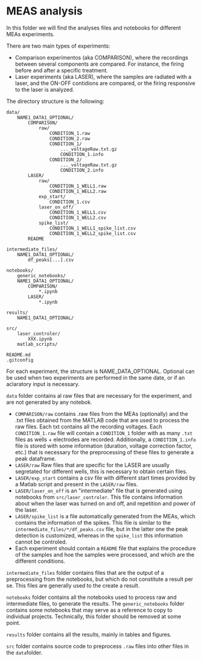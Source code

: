 # MEAS analysis

In this folder we will find the analyses files and notebooks for different MEAs experiments. 

There are two main types of experiments:
* Comparison experimentos (aka COMPARISON), where the recordings between several components are compared. For instance, the firing before and after a specific treatment.
* Laser experiments (aka LASER), where the samples are radiated with a laser, and the ON-OFF contidions are compared, or the firing responsive to the laser is analyzed.

The directory structure is the following:
```
data/
    NAME1_DATA1_OPTIONAL/
        COMPARISON/
            raw/
                CONDITION_1.raw
                CONDITION_2.raw
                CONDITION_1/
                    ..._voltageRaw.txt.gz
                    CONDITION_1.info
                CONDITION_2/
                    ..._voltageRaw.txt.gz
                    CONDITION_2.info
        LASER/
            raw/
                CONDITION_1_WELL1.raw
                CONDITION_1_WELL2.raw
            exp_start/
                CONDITION_1.csv
            laser_on_off/
                CONDITION_1_WELL1.csv
                CONDITION_1_WELL2.csv
            spike_list/
                CONDITION_1_WELL1_spike_list.csv
                CONDITION_1_WELL2_spike_list.csv
        README

intermediate_files/
    NAME1_DATA1_OPTIONAL/
        df_peaks[...].csv

notebooks/
    generic_notebooks/
    NAME1_DATA1_OPTIONAL/
        COMPARISON/
            *.ipynb
        LASER/
            *.ipynb

results/
    NAME1_DATA1_OPTIONAL/

src/
    laser_controler/
        XXX.ipynb
    matlab_scripts/

README.md
.gitconfig
```

For each experiment, the structure is NAME_DATA_OPTIONAL. Optional can be used when two experiments are performed in the same date, or if an aclaratory input is necessary.

`data` folder contains al raw files that are necessary for the experiment, and are not generated by any notebok.
* `COMPARISON/raw` contains .raw files from the MEAs (optionally) and the .txt files obtained from the MATLAB code that are used to process the raw files. Each txt contains all the recording voltages. Each `CONDITION_1.raw` file will contain a `CONDITION_1` folder with as many `.txt` files as wells + electrodes are recorded. Additionally, a `CONDITION_1.info` file is stored with some information (duration, voltage correction factor, etc.) that is necessary for the preprocessing of these files to generate a peak dataframe. 
* `LASER/raw` Raw files that are specific for the LASER are usually segretated for different wells, this is necessary to obtain certain files.
* `LASER/exp_start` contains a csv file with different start times provided by a Matlab script and present in the `LASER/raw` files.
* `LASER/laser_on_off` is an "intermediate" file that is generated using notebooks from `src/laser_controler`. This file contains information about when the laser was turned on and off, and repetition and power of the laser.  
* `LASER/spike_list` is a file automatically generated from the MEAs, which contains the information of the spikes. This file is similar to the `intermediate_files/*/df_peaks.csv` file, but in the latter one the peak detection is customized, whereas in the `spike_list` this information cannot be controled.
* Each experiment should contain a `README` file that explains the procedure of the samples and hoe the samples were processed, and which are the different conditions.

`intermediate_files` folder contains files that are the output of a preprocessing from the notebooks, but which do not constitute a result per se. This files are generally used to the create a result.

`notebooks` folder contains all the notebooks used to process raw and intermediate files, to generate the results. The `generic_notebooks` folder contains some notebooks that may serve as a reference to copy to individual projects. Technically, this folder should be removed at some point.

`results` folder contains all the results, mainly in tables and figures.

`src` folder contains source code to preprocess `.raw` files into other files in the `data`folder.





